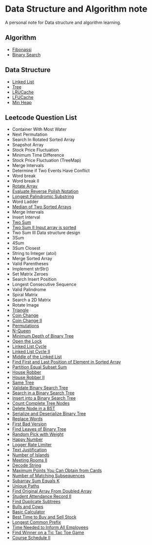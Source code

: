 # Data Structure and Algorithm note
A personal note for Data structure and algorithm learning.

## Algorithm
- [Fibonassi](https://github.com/swksysb1124/DsaNote/blob/main/Fibonassi.md)
- [Binary Search](https://github.com/swksysb1124/DsaNote/blob/main/BinarySearch.md)


## Data Structure
- [Linked List](https://github.com/swksysb1124/DsaNote/blob/main/ListNode.md)
- [Tree](https://github.com/swksysb1124/DsaNote/blob/main/Tree.md)
- [LRUCache](https://github.com/swksysb1124/DsaNote/blob/main/LRUCache.md)
- [LFUCache](https://github.com/swksysb1124/DsaNote/blob/main/LFUCache.md)
- [Min Heap](https://github.com/swksysb1124/DsaNote/blob/main/MinHeap.md)

## Leetcode Question List
- Container With Most Water 
- Next Permutation
- Search In Rotated Sorted Array
- Snapshot Array
- Stock Price Fluctuation
- Minimum Time Difference
- Stock Price Fluctuation (TreeMap)
- Merge Intervals
- Determine if Two Events Have Conflict
- Word break
- Word break II
- [Rotate Array](https://github.com/swksysb1124/DsaNote/blob/main/RotateArrray.md)
- [Evaluate Reverse Polish Notation](https://github.com/swksysb1124/DsaNote/blob/main/EvaluateReversePolishNotation.md)
- [Longest Palindromic Substring](https://github.com/swksysb1124/DsaNote/blob/main/LongestPalindromeSubstring.md)
- Word Ladder
- [Median of Two Sorted Arrays](https://github.com/swksysb1124/DsaNote/blob/main/MedianOfTwoSortedArrays.md)
- Merge Intervals
- Insert Interval
- [Two Sum](https://github.com/swksysb1124/DsaNote/blob/main/TwoSum.md)
- [Two Sum II Input array is sorted](https://github.com/swksysb1124/DsaNote/blob/main/TwoSumSortedArray.md)
- Two Sum III Data structure design
- 3Sum
- 4Sum
- 3Sum Closest
- String to Integer (atoi)
- Merge Sorted Array
- Valid Parentheses
- Implement strStr()
- Set Matrix Zeroes
- Search Insert Position
- Longest Consecutive Sequence
- Valid Palindrome
- Spiral Matrix
- Search a 2D Matrix
- Rotate Image
- [Triangle](https://github.com/swksysb1124/DsaNote/blob/main/Triangle.md)
- [Coin Change](https://github.com/swksysb1124/DsaNote/blob/main/CoinChange.md)
- [Coin Change II](https://github.com/swksysb1124/DsaNote/blob/main/CoinChangeII.md)
- [Permutations](https://github.com/swksysb1124/DsaNote/blob/main/Permutations.md)
- [N-Queen](https://github.com/swksysb1124/DsaNote/blob/main/NQueen.md)
- [Minimum Depth of Binary Tree](https://github.com/swksysb1124/DsaNote/blob/main/MimDepthBT.md)
- [Open the Lock](https://github.com/swksysb1124/DsaNote/blob/main/OpenLock.md)
- [Linked List Cycle](https://github.com/swksysb1124/DsaNote/blob/main/LinkedListCycle.md)
- [Linked List Cycle II](https://github.com/swksysb1124/DsaNote/blob/main/LinkedListCycleII.md)
- [Middle of the Linked List](https://github.com/swksysb1124/DsaNote/blob/main/MiddleLinkedList.md)
- [Find First and Last Position of Element in Sorted Array](https://github.com/swksysb1124/DsaNote/blob/main/FirstLastESortedArray.md)
- [Partition Equal Subset Sum](https://github.com/swksysb1124/DsaNote/blob/main/PartitionEqualSubsetSum.md)
- [House Robber](https://github.com/swksysb1124/DsaNote/blob/main/HouseRobber.md)
- [House Robber II](https://github.com/swksysb1124/DsaNote/blob/main/HouseRobberII.md)
- [Same Tree](https://github.com/swksysb1124/DsaNote/blob/main/SameTree.md)
- [Validate Binary Search Tree](https://github.com/swksysb1124/DsaNote/blob/main/ValidBST.md)
- [Search in a Binary Search Tree](https://github.com/swksysb1124/DsaNote/blob/main/SearchInBST.md)
- [Insert into a Binary Search Tree](https://github.com/swksysb1124/DsaNote/blob/main/InsertIntoBST.md)
- [Count Complete Tree Nodes](https://github.com/swksysb1124/DsaNote/blob/main/CountCBT.md)
- [Delete Node in a BST](https://github.com/swksysb1124/DsaNote/blob/main/DeleteBST.md)
- [Serialize and Deserialize Binary Tree](https://github.com/swksysb1124/DsaNote/blob/main/SerializeDeserializeBT.md)
- [Replace Words](https://github.com/swksysb1124/DsaNote/blob/main/ReplaceWords.md)
- [First Bad Version](https://github.com/swksysb1124/DsaNote/blob/main/FirstBadVersion.md)
- [Find Leaves of Binary Tree](https://github.com/swksysb1124/DsaNote/blob/main/FindBinaryLeaves.md)
- [Random Pick with Weight](https://github.com/swksysb1124/DsaNote/blob/main/RandomPickWithWeight.md)
- [Happy Number](https://github.com/swksysb1124/DsaNote/blob/main/HappyNumber.md)
- [Logger Rate Limiter](https://github.com/swksysb1124/DsaNote/blob/main/LoggerRateLimiter.md)
- [Text Justification](https://github.com/swksysb1124/DsaNote/blob/main/TextJustification.md)
- [Number of Islands](https://github.com/swksysb1124/DsaNote/blob/main/NumberOfIslands.md)
- [Meeting Rooms II](https://github.com/swksysb1124/DsaNote/blob/main/MeetingRoomsII.md)
- [Decode String](https://github.com/swksysb1124/DsaNote/blob/main/DecodeString.md)
- [Maximum Points You Can Obtain from Cards](https://github.com/swksysb1124/DsaNote/blob/main/MaximumPointsObtainFromCards.md)
- [Number of Matching Subsequences](https://github.com/swksysb1124/DsaNote/blob/main/NumberOfMatchingSubsequences.md)
- [Subarray Sum Equals K](https://github.com/swksysb1124/DsaNote/blob/main/SubarraySumEqualsK.md)
- [Unique Paths](https://github.com/swksysb1124/DsaNote/blob/main/UniquePaths.md)
- [Find Original Array From Doubled Array](https://github.com/swksysb1124/DsaNote/blob/main/FindOriginalArrayFromDoubledArray.md)
- [Student Attendance Record II](https://github.com/swksysb1124/DsaNote/blob/main/StudentAttendanceRecordII.md)
- [Find Duplicate Subtrees](https://github.com/swksysb1124/DsaNote/blob/main/FindDuplicateSubtrees.md)
- [Bulls and Cows](https://github.com/swksysb1124/DsaNote/blob/main/BullsAndCows.md)
- [Basic Calculator](https://github.com/swksysb1124/DsaNote/blob/main/BasicCalculator.md)
- [Best Time to Buy and Sell Stock](https://github.com/swksysb1124/DsaNote/blob/main/BestTimeToBuyAndSellStock.md)
- [Longest Common Prefix](https://github.com/swksysb1124/DsaNote/blob/main/LongestCommonPrefix.md)
- [Time Needed to Inform All Employees](https://github.com/swksysb1124/DsaNote/blob/main/TimeNeededToInformAllEmployees.md)
- [Find Winner on a Tic Tac Toe Game](https://github.com/swksysb1124/DsaNote/blob/main/FindWinnerOnATicTacToeGame.md)
- [Course Schedule II](https://github.com/swksysb1124/DsaNote/blob/main/CourseScheduleII.md)